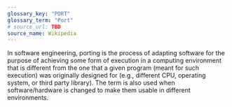 ```yaml
---
glossary_key: "PORT"
glossary_term: "Port"
# source_url: TBD
source_name: Wikipedia
---
```


In software engineering, porting is the process of adapting software for the purpose of achieving some form of execution in a computing environment that is different from the one that a given program (meant for such execution) was originally designed for (e.g., different CPU, operating system, or third party library). The term is also used when software/hardware is changed to make them usable in different environments.
